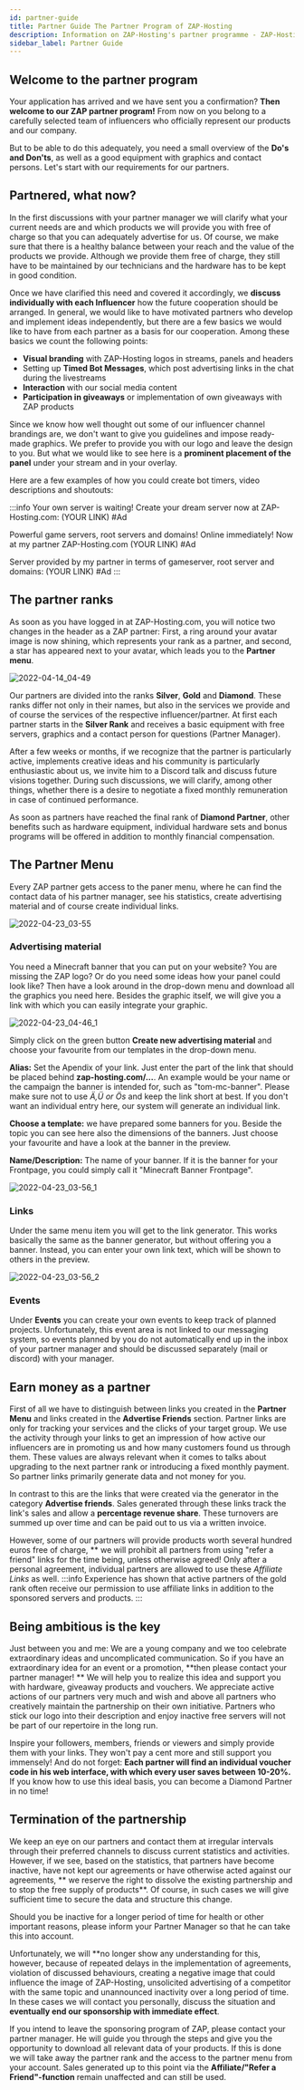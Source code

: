 ```yaml
---
id: partner-guide
title: Partner Guide The Partner Program of ZAP-Hosting
description: Information on ZAP-Hosting's partner programme - ZAP-Hosting.com documentation
sidebar_label: Partner Guide
---
```


## Welcome to the partner program
Your application has arrived and we have sent you a confirmation? **Then welcome to our ZAP partner program!** From now on you belong to a carefully selected team of influencers who officially represent our products and our company. 

But to be able to do this adequately, you need a small overview of the **Do's and Don'ts**, as well as a good equipment with graphics and contact persons. Let's start with our requirements for our partners.

## Partnered, what now?
In the first discussions with your partner manager we will clarify what your current needs are and which products we will provide you with free of charge so that you can adequately advertise for us. Of course, we make sure that there is a healthy balance between your reach and the value of the products we provide. Although we provide them free of charge, they still have to be maintained by our technicians and the hardware has to be kept in good condition.

Once we have clarified this need and covered it accordingly, we **discuss individually with each Influencer** how the future cooperation should be arranged. In general, we would like to have motivated partners who develop and implement ideas independently, but there are a few basics we would like to have from each partner as a basis for our cooperation. Among these basics we count the following points:

* **Visual branding** with ZAP-Hosting logos in streams, panels and headers
* Setting up **Timed Bot Messages**, which post advertising links in the chat during the livestreams
* **Interaction** with our social media content
* **Participation in giveaways** or implementation of own giveaways with ZAP products

Since we know how well thought out some of our influencer channel brandings are, we don't want to give you guidelines and impose ready-made graphics. We prefer to provide you with our logo and leave the design to you. But what we would like to see here is a **prominent placement of the panel** under your stream and in your overlay.


Here are a few examples of how you could create bot timers, video descriptions and shoutouts:

:::info
Your own server is waiting! Create your dream server now at ZAP-Hosting.com: (YOUR LINK) #Ad


Powerful game servers, root servers and domains! Online immediately! Now at my partner ZAP-Hosting.com (YOUR LINK) #Ad


Server provided by my partner in terms of gameserver, root server and domains: (YOUR LINK) #Ad
:::

## The partner ranks
As soon as you have logged in at ZAP-Hosting.com, you will notice two changes in the header as a ZAP partner: First, a ring around your avatar image is now shining, which represents your rank as a partner, and second, a star has appeared next to your avatar, which leads you to the **Partner menu**.

![2022-04-14_04-49](https://user-images.githubusercontent.com/61953937/164869069-52107924-4515-48be-9109-7b650a2aadec.png)

Our partners are divided into the ranks **Silver**, **Gold** and **Diamond**. These ranks differ not only in their names, but also in the services we provide and of course the services of the respective influencer/partner. At first each partner starts in the **Silver Rank** and receives a basic equipment with free servers, graphics and a contact person for questions (Partner Manager). 

After a few weeks or months, if we recognize that the partner is particularly active, implements creative ideas and his community is particularly enthusiastic about us, we invite him to a Discord talk and discuss future visions together. During such discussions, we will clarify, among other things, whether there is a desire to negotiate a fixed monthly remuneration in case of continued performance. 

As soon as partners have reached the final rank of **Diamond Partner**, other benefits such as hardware equipment, individual hardware sets and bonus programs will be offered in addition to monthly financial compensation.


## The Partner Menu
Every ZAP partner gets access to the paner menu, where he can find the contact data of his partner manager, see his statistics, create advertising material and of course create individual links.

![2022-04-23_03-55](https://user-images.githubusercontent.com/61953937/164869077-02d3d359-06a7-46b1-b962-b1532dbacc8c.png)

### Advertising material
You need a Minecraft banner that you can put on your website? You are missing the ZAP logo? Or do you need some ideas how your panel could look like? Then have a look around in the drop-down menu and download all the graphics you need here. Besides the graphic itself, we will give you a link with which you can easily integrate your graphic.

![2022-04-23_04-46_1](https://user-images.githubusercontent.com/61953937/164869086-d5f4596b-3fe0-4c7e-a758-396c79d23fb7.png)

Simply click on the green button **Create new advertising material** and choose your favourite from our templates in the drop-down menu.

**Alias:** Set the Apendix of your link. Just enter the part of the link that should be placed behind **zap-hosting.com/...**. An example would be your name or the campaign the banner is intended for, such as "tom-mc-banner". Please make sure not to use *Ä,Ü or Ös* and keep the link short at best. If you don't want an individual entry here, our system will generate an individual link.

**Choose a template:** we have prepared some banners for you. Beside the topic you can see here also the dimensions of the banners. Just choose your favourite and have a look at the banner in the preview.

**Name/Description:** The name of your banner. If it is the banner for your Frontpage, you could simply call it "Minecraft Banner Frontpage".

![2022-04-23_03-56_1](https://user-images.githubusercontent.com/61953937/164869090-2317d383-221a-414e-a71d-c6d0421327fa.png)

### Links
Under the same menu item you will get to the link generator. This works basically the same as the banner generator, but without offering you a banner. Instead, you can enter your own link text, which will be shown to others in the preview.

![2022-04-23_03-56_2](https://user-images.githubusercontent.com/61953937/164869094-e44d88ea-9343-47d1-a6c2-8dea123ec476.png)

### Events
Under **Events** you can create your own events to keep track of planned projects. Unfortunately, this event area is not linked to our messaging system, so events planned by you do not automatically end up in the inbox of your partner manager and should be discussed separately (mail or discord) with your manager.

## Earn money as a partner
First of all we have to distinguish between links you created in the **Partner Menu** and links created in the **Advertise Friends** section. Partner links are only for tracking your services and the clicks of your target group. We use the activity through your links to get an impression of how active our influencers are in promoting us and how many customers found us through them. These values are always relevant when it comes to talks about upgrading to the next partner rank or introducing a fixed monthly payment. So partner links primarily generate data and not money for you. 

In contrast to this are the links that were created via the generator in the category **Advertise friends**. Sales generated through these links track the link's sales and allow a **percentage revenue share**. These turnovers are summed up over time and can be paid out to us via a written invoice.

However, some of our partners will provide products worth several hundred euros free of charge, ** we will prohibit all partners from using "refer a friend" links for the time being, unless otherwise agreed!
Only after a personal agreement, individual partners are allowed to use these *Affiliate Links* as well.
:::info
Experience has shown that active partners of the gold rank often receive our permission to use affiliate links in addition to the sponsored servers and products.
:::

## Being ambitious is the key
Just between you and me: We are a young company and we too celebrate extraordinary ideas and uncomplicated communication. So if you have an extraordinary idea for an event or a promotion, **then please contact your partner manager! ** We will help you to realize this idea and support you with hardware, giveaway products and vouchers. We appreciate active actions of our partners very much and wish and above all partners who creatively maintain the partnership on their own initiative. Partners who stick our logo into their description and enjoy inactive free servers will not be part of our repertoire in the long run.

Inspire your followers, members, friends or viewers and simply provide them with your links. They won't pay a cent more and still support you immensely! And do not forget: **Each partner will find an individual voucher code in his web interface, with which every user saves between 10-20%.** If you know how to use this ideal basis, you can become a Diamond Partner in no time! 

## Termination of the partnership
We keep an eye on our partners and contact them at irregular intervals through their preferred channels to discuss current statistics and activities. However, if we see, based on the statistics, that partners have become inactive, have not kept our agreements or have otherwise acted against our agreements, ** we reserve the right to dissolve the existing partnership and to stop the free supply of products**. Of course, in such cases we will give sufficient time to secure the data and structure this change. 

Should you be inactive for a longer period of time for health or other important reasons, please inform your Partner Manager so that he can take this into account. 

Unfortunately, we will **no longer show any understanding for this, however, because of repeated delays in the implementation of agreements, violation of discussed behaviours, creating a negative image that could influence the image of ZAP-Hosting, unsolicited advertising of a competitor with the same topic and unannounced inactivity over a long period of time. In these cases we will contact you personally, discuss the situation and **eventually end our sponsorship with immediate effect**.

If you intend to leave the sponsoring program of ZAP, please contact your partner manager. He will guide you through the steps and give you the opportunity to download all relevant data of your products. If this is done we will take away the partner rank and the access to the partner menu from your account. Sales generated up to this point via the **Affiliate/"Refer a Friend"-function** remain unaffected and can still be used.
